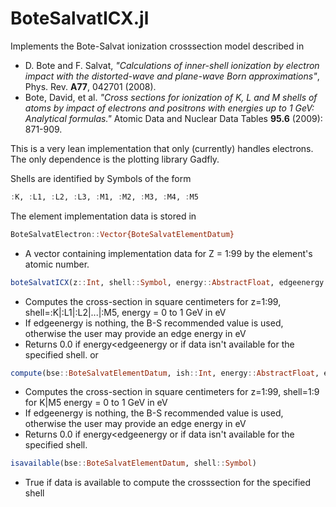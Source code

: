 # BoteSalvatICX.jl
Implements the Bote-Salvat ionization crosssection model described in

* D. Bote and F. Salvat, _"Calculations of inner-shell ionization by electron impact with the distorted-wave and plane-wave Born approximations"_, Phys. Rev. **A77**, 042701 (2008).
* Bote, David, et al. _"Cross sections for ionization of K, L and M shells of atoms by impact of electrons and positrons with energies up to 1 GeV: Analytical formulas."_ Atomic Data and Nuclear Data Tables **95.6** (2009): 871-909.

This is a very lean implementation that only (currently) handles electrons.  The only dependence is the plotting library Gadfly.

Shells are identified by Symbols of the form
```julia
:K, :L1, :L2, :L3, :M1, :M2, :M3, :M4, :M5
```

The element implementation data is stored in
```julia
BoteSalvatElectron::Vector{BoteSalvatElementDatum}
```
* A vector containing implementation data for Z = 1:99 by the element's atomic number.

```julia
boteSalvatICX(z::Int, shell::Symbol, energy::AbstractFloat, edgeenergy::Union{Float64,Nothing}=nothing)
```
* Computes the cross-section in square centimeters for z=1:99, shell=:K|:L1|:L2|...|:M5, energy = 0 to 1 GeV in eV
* If edgeenergy is nothing, the B-S recommended value is used, otherwise the user may provide an edge energy in eV
* Returns 0.0 if energy<edgeenergy or if data isn't available for the specified shell.
or
```julia
compute(bse::BoteSalvatElementDatum, ish::Int, energy::AbstractFloat, edgeenergy::Union{Float64,Nothing}=nothing)
```
* Computes the cross-section in square centimeters for z=1:99, shell=1:9 for K|M5 energy = 0 to 1 GeV in eV
* If edgeenergy is nothing, the B-S recommended value is used, otherwise the user may provide an edge energy in eV
* Returns 0.0 if energy<edgeenergy or if data isn't available for the specified shell.

```julia
isavailable(bse::BoteSalvatElementDatum, shell::Symbol)
```
* True if data is available to compute the crosssection for the specified shell
